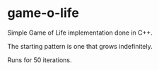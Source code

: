 # game-o-life

Simple Game of Life implementation done in C++.

The starting pattern is one that grows indefinitely.

Runs for 50 iterations.
